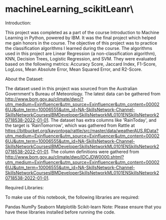 # machineLearning_scikitLeanr\
Introduction:

This project was completed as a part of the course Introduction to Machine Learning in Python, powered by IBM. It was the final project which helped me gain honors in the course. The objective of this project was to practice the classification algorithms I learned during the course. The algorithms used in this project are Linear Regression (a non-classification algorithm), KNN, Decision Trees, Logistic Regression, and SVM. They were evaluated based on the following metrics: Accuracy Score, Jaccard Index, F1-Score, LogLoss, Mean Absolute Error, Mean Squared Error, and R2-Score.

About the Dataset:

The dataset used in this project was sourced from the Australian Government's Bureau of Meteorology. The latest data can be gathered from http://www.bom.gov.au/climate/dwo/?utm_medium=Exinfluencer&utm_source=Exinfluencer&utm_content=000026UJ&utm_term=10006555&utm_id=NA-SkillsNetwork-Channel-SkillsNetworkCoursesIBMDeveloperSkillsNetworkML0101ENSkillsNetwork20718538-2022-01-01. The dataset has extra columns like 'RainToday', and the target is 'RainTomorrow', which was gathered from Rattle at https://bitbucket.org/kayontoga/rattle/src/master/data/weatherAUS.RData?utm_medium=Exinfluencer&utm_source=Exinfluencer&utm_content=000026UJ&utm_term=10006555&utm_id=NA-SkillsNetwork-Channel-SkillsNetworkCoursesIBMDeveloperSkillsNetworkML0101ENSkillsNetwork20718538-2022-01-01. The column definitions were gathered from http://www.bom.gov.au/climate/dwo/IDCJDW0000.shtml?utm_medium=Exinfluencer&utm_source=Exinfluencer&utm_content=000026UJ&utm_term=10006555&utm_id=NA-SkillsNetwork-Channel-SkillsNetworkCoursesIBMDeveloperSkillsNetworkML0101ENSkillsNetwork20718538-2022-01-01.

Required Libraries:

To make use of this notebook, the following libraries are required:

Pandas
NumPy
Seaborn
Matplotlib
Scikit-learn
Note: Please ensure that you have these libraries installed before running the code.
